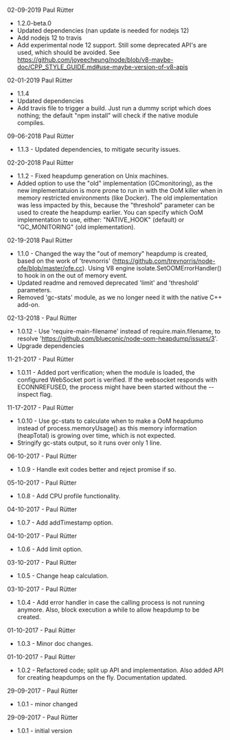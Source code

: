 ﻿02-09-2019 Paul Rütter
- 1.2.0-beta.0
- Updated dependencies (nan update is needed for nodejs 12)
- Add nodejs 12 to travis
- Add experimental node 12 support. Still some deprecated API's are used, which should be avoided.
See https://github.com/joyeecheung/node/blob/v8-maybe-doc/CPP_STYLE_GUIDE.md#use-maybe-version-of-v8-apis

02-01-2019 Paul Rütter
- 1.1.4
- Updated dependencies
- Add travis file to trigger a build. Just run a dummy script which does nothing; the default "npm install" will check if the native module compiles.

09-06-2018 Paul Rütter
- 1.1.3 - Updated dependencies, to mitigate security issues.

02-20-2018 Paul Rütter
- 1.1.2 - Fixed heapdump generation on Unix machines.
- Added option to use the "old" implementation (GCmonitoring), as the new implementatuion is more prone to run in with the OoM killer when in memory restricted environments (like Docker). The old implementation was less impacted by this, because the "threshold" parameter can be used to create the heapdump earlier.
You can specify which OoM implementation to use, either: "NATIVE_HOOK" (default) or "GC_MONITORING" (old implementation).

02-19-2018 Paul Rütter
- 1.1.0 - Changed the way the "out of memory" heapdump is created, based on the work of 'trevnorris' (https://github.com/trevnorris/node-ofe/blob/master/ofe.cc). Using V8 engine isolate.SetOOMErrorHandler() to hook in on the out of memory event.
- Updated readme and removed deprecated 'limit' and 'threshold' parameters.
- Removed 'gc-stats' module, as we no longer need it with the native C++ add-on.

02-13-2018 - Paul Rütter
- 1.0.12 - Use 'require-main-filename' instead of require.main.filename, to resolve 'https://github.com/blueconic/node-oom-heapdump/issues/3'.
- Upgrade dependencies

11-21-2017 - Paul Rütter
- 1.0.11 - Added port verification; when the module is loaded, the configured WebSocket port is verified. If the websocket responds with ECONNREFUSED, the process might have been started without the --inspect flag.

11-17-2017 - Paul Rütter
- 1.0.10 - Use gc-stats to calculate when to make a OoM heapdumo instead of process.memoryUsage() as this memory information (heapTotal) is growing over time, which is not expected.
- Stringify gc-stats output, so it runs over only 1 line.

06-10-2017 - Paul Rütter
- 1.0.9 - Handle exit codes better and reject promise if so.

05-10-2017 - Paul Rütter
- 1.0.8 - Add CPU profile functionality.

04-10-2017 - Paul Rütter
- 1.0.7 - Add addTimestamp option.

04-10-2017 - Paul Rütter
- 1.0.6 - Add limit option.

03-10-2017 - Paul Rütter
- 1.0.5 - Change heap calculation.

03-10-2017 - Paul Rütter
- 1.0.4 - Add error handler in case the calling process is not running anymore. Also, block execution a while to allow heapdump to be created.

01-10-2017 - Paul Rütter
- 1.0.3 - Minor doc changes.

01-10-2017 - Paul Rütter
- 1.0.2 - Refactored code; split up API and implementation. Also added API for creating heapdumps on the fly. Documentation updated.

29-09-2017 - Paul Rütter
- 1.0.1 - minor changed

29-09-2017 - Paul Rütter
- 1.0.1 - initial version
